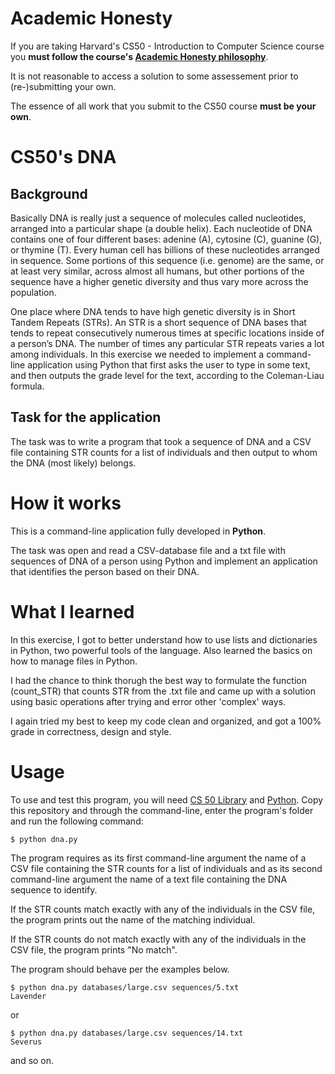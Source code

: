 # Academic Honesty
If you are taking Harvard's CS50 - Introduction to Computer Science course you **must follow the course's [Academic Honesty philosophy](https://cs50.harvard.edu/x/2021/honesty/)**.

It is not reasonable to access a solution to some assessement prior to (re-)submitting your own.

The essence of all work that you submit to the CS50 course **must be your own**. 

# CS50's DNA
## Background
Basically DNA is really just a sequence of molecules called nucleotides, arranged into a particular shape (a double helix). Each nucleotide of DNA contains one of four different bases: adenine (A), cytosine (C), guanine (G), or thymine (T). Every human cell has billions of these nucleotides arranged in sequence. Some portions of this sequence (i.e. genome) are the same, or at least very similar, across almost all humans, but other portions of the sequence have a higher genetic diversity and thus vary more across the population.

One place where DNA tends to have high genetic diversity is in Short Tandem Repeats (STRs). An STR is a short sequence of DNA bases that tends to repeat consecutively numerous times at specific locations inside of a person’s DNA. The number of times any particular STR repeats varies a lot among individuals.
In this exercise we needed to implement a command-line application using Python that first asks the user to type in some text, and then outputs the grade level for the text, according to the Coleman-Liau formula.

## Task for the application
The task was to write a program that took a sequence of DNA and a CSV file containing STR counts for a list of individuals and then output to whom the DNA (most likely) belongs.

# How it works
This is a command-line application fully developed in **Python**.

The task was open and read a CSV-database file and a txt file with sequences of DNA of a person using Python and implement an application that identifies the person based on their DNA.

# What I learned
In this exercise, I got to better understand how to use lists and dictionaries in Python, two powerful tools of the language. Also learned the basics on how to manage files in Python.

I had the chance to think thorugh the best way to formulate the function (count_STR) that counts STR from the .txt file and came up with a solution using basic operations after trying and error other 'complex' ways.

I again tried my best to keep my code clean and organized, and got a 100% grade in correctness, design and style.

# Usage
To use and test this program, you will need [CS 50 Library](https://cs50.readthedocs.io/libraries/cs50/python/) and [Python](https://www.python.org/downloads/). Copy this repository and through the command-line, enter the program's folder and run the following command:

    $ python dna.py

The program requires as its first command-line argument the name of a CSV file containing the STR counts for a list of individuals and as its second command-line argument the name of a text file containing the DNA sequence to identify. 

If the STR counts match exactly with any of the individuals in the CSV file, the program prints out the name of the matching individual.

If the STR counts do not match exactly with any of the individuals in the CSV file, the program prints "No match".

The program should behave per the examples below.

    $ python dna.py databases/large.csv sequences/5.txt
    Lavender
    
 or
 
    $ python dna.py databases/large.csv sequences/14.txt
    Severus
    
 and so on.
    
